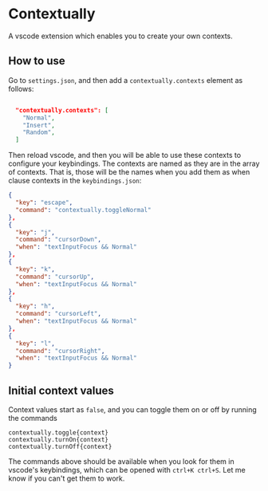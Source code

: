 # Contextually

A vscode extension which enables you to create your own contexts.

## How to use
Go to `settings.json`, and then add a `contextually.contexts` element as follows:
```json

  "contextually.contexts": [
    "Normal",
    "Insert",
    "Random",
  ]

```

Then reload vscode, and then you will be able to use these contexts to configure your
keybindings. The contexts are named as they are in the array of contexts. That is,
those will be the names when you add them as when clause contexts in the `keybindings.json`:
```json
{
  "key": "escape",
  "command": "contextually.toggleNormal"
},
{
  "key": "j",
  "command": "cursorDown",
  "when": "textInputFocus && Normal"
},
{
  "key": "k",
  "command": "cursorUp",
  "when": "textInputFocus && Normal"
},
{
  "key": "h",
  "command": "cursorLeft",
  "when": "textInputFocus && Normal"
},
{
  "key": "l",
  "command": "cursorRight",
  "when": "textInputFocus && Normal"
}
```

## Initial context values
Context values start as `false`, and you can toggle them on or off by running the commands
```
contextually.toggle{context}
contextually.turnOn{context}
contextually.turnOff{context}
```

The commands above should be available when you look for them in vscode's keybindings,
which can be opened with `ctrl+K ctrl+S`. Let me know if you can't get them to work.

